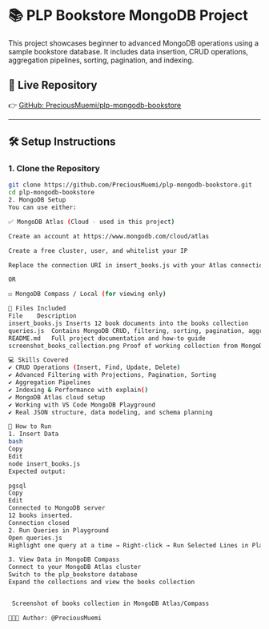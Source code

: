 # 📚 PLP Bookstore MongoDB Project

This project showcases beginner to advanced MongoDB operations using a sample bookstore database. It includes data insertion, CRUD operations, aggregation pipelines, sorting, pagination, and indexing.

## 🔗 Live Repository
👉 [GitHub: PreciousMuemi/plp-mongodb-bookstore](https://github.com/PreciousMuemi/plp-mongodb-bookstore)

---

## 🛠️ Setup Instructions

### 1. Clone the Repository

```bash
git clone https://github.com/PreciousMuemi/plp-mongodb-bookstore.git
cd plp-mongodb-bookstore
2. MongoDB Setup
You can use either:

✅ MongoDB Atlas (Cloud - used in this project)

Create an account at https://www.mongodb.com/cloud/atlas

Create a free cluster, user, and whitelist your IP

Replace the connection URI in insert_books.js with your Atlas connection string

OR

☑️ MongoDB Compass / Local (for viewing only)

📂 Files Included
File	Description
insert_books.js	Inserts 12 book documents into the books collection
queries.js	Contains MongoDB CRUD, filtering, sorting, pagination, aggregation, and indexing queries
README.md	Full project documentation and how-to guide
screenshot_books_collection.png	Proof of working collection from MongoDB Atlas

💻 Skills Covered
✔️ CRUD Operations (Insert, Find, Update, Delete)
✔️ Advanced Filtering with Projections, Pagination, Sorting
✔️ Aggregation Pipelines
✔️ Indexing & Performance with explain()
✔️ MongoDB Atlas cloud setup
✔️ Working with VS Code MongoDB Playground
✔️ Real JSON structure, data modeling, and schema planning

🧪 How to Run
1. Insert Data
bash
Copy
Edit
node insert_books.js
Expected output:

pgsql
Copy
Edit
Connected to MongoDB server
12 books inserted.
Connection closed
2. Run Queries in Playground
Open queries.js
Highlight one query at a time → Right-click → Run Selected Lines in Playground

3. View Data in MongoDB Compass
Connect to your MongoDB Atlas cluster
Switch to the plp_bookstore database
Expand the collections and view the books collection


 Screenshot of books collection in MongoDB Atlas/Compass

👩🏽‍💻 Author: @PreciousMuemi
